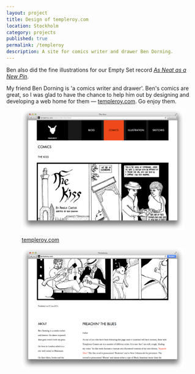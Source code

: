 ```yaml
---
layout: project
title: Design of templeroy.com
location: Stockholm
category: projects
published: true
permalink: /templeroy
description: A site for comics writer and drawer Ben Dorning.
---
```


<aside>Ben also did the fine illustrations for our Empty Set record <a href="/new-pin"><em>As Neat as a New Pin</em></a>.</aside>

My friend Ben Dorning is 'a comics writer and drawer'. Ben's comics are great, so I was glad to have the chance to help him out by designing and developing a web home for them &mdash; [templeroy.com](http://templeroy.com/). Go enjoy them.

<figure>

<a href="http://templeroy.com"><img class="text" src="/png/templeroy-grab-1.png"/></a>

<figcaption><a href="http://templeroy.com">templeroy.com</a></figcaption>

</figure>

<figure>

<a href="http://templeroy.com"><img class="text" src="/png/templeroy-grab-2.png"/></a>

</figure>